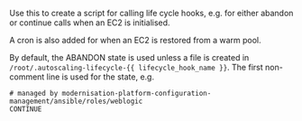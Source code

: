 Use this to create a script for calling life cycle hooks,
e.g. for either abandon or continue calls when an EC2 is initialised.

A cron is also added for when an EC2 is restored from a warm pool.

By default, the ABANDON state is used unless a file is created in
`/root/.autoscaling-lifecycle-{{ lifecycle_hook_name }}`.  The first
non-comment line is used for the state, e.g. 

```
# managed by modernisation-platform-configuration-management/ansible/roles/weblogic
CONTINUE
```
